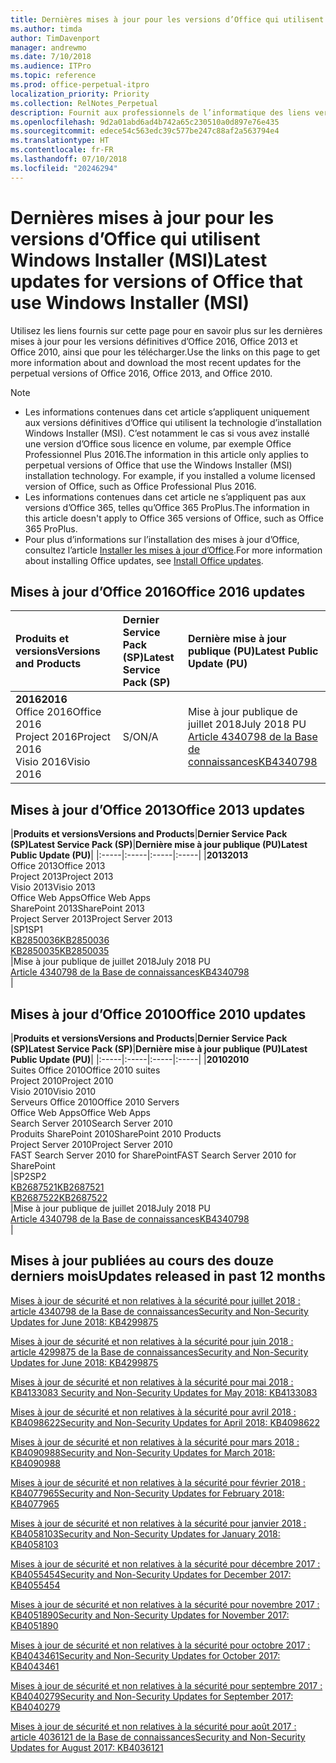 ```yaml
---
title: Dernières mises à jour pour les versions d’Office qui utilisent Windows Installer (MSI)
ms.author: timda
author: TimDavenport
manager: andrewmo
ms.date: 7/10/2018
ms.audience: ITPro
ms.topic: reference
ms.prod: office-perpetual-itpro
localization_priority: Priority
ms.collection: RelNotes_Perpetual
description: Fournit aux professionnels de l’informatique des liens vers les dernières informations sur les mises à jour pour les versions définitives d’Office 2016, Office 2013 et Office 2010
ms.openlocfilehash: 9d2a01abd6ad4b742a65c230510a0d897e76e435
ms.sourcegitcommit: edece54c563edc39c577be247c88af2a563794e4
ms.translationtype: HT
ms.contentlocale: fr-FR
ms.lasthandoff: 07/10/2018
ms.locfileid: "20246294"
---
```

# <a name="latest-updates-for-versions-of-office-that-use-windows-installer-msi"></a><span data-ttu-id="600ef-103">Dernières mises à jour pour les versions d’Office qui utilisent Windows Installer (MSI)</span><span class="sxs-lookup"><span data-stu-id="600ef-103">Latest updates for versions of Office that use Windows Installer (MSI)</span></span>

<span data-ttu-id="600ef-104">Utilisez les liens fournis sur cette page pour en savoir plus sur les dernières mises à jour pour les versions définitives d’Office 2016, Office 2013 et Office 2010, ainsi que pour les télécharger.</span><span class="sxs-lookup"><span data-stu-id="600ef-104">Use the links on this page to get more information about and download the most recent updates for the perpetual versions of Office 2016, Office 2013, and Office 2010.</span></span>
  
 
> [!NOTE]
> - <span data-ttu-id="600ef-p101">Les informations contenues dans cet article s’appliquent uniquement aux versions définitives d’Office qui utilisent la technologie d’installation Windows Installer (MSI). C’est notamment le cas si vous avez installé une version d’Office sous licence en volume, par exemple Office Professionnel Plus 2016.</span><span class="sxs-lookup"><span data-stu-id="600ef-p101">The information in this article only applies to perpetual versions of Office that use the Windows Installer (MSI) installation technology. For example, if you installed a volume licensed version of Office, such as Office Professional Plus 2016.</span></span>
> - <span data-ttu-id="600ef-107">Les informations contenues dans cet article ne s’appliquent pas aux versions d’Office 365, telles qu’Office 365 ProPlus.</span><span class="sxs-lookup"><span data-stu-id="600ef-107">The information in this article doesn't apply to Office 365 versions of Office, such as Office 365 ProPlus.</span></span>
> - <span data-ttu-id="600ef-108">Pour plus d’informations sur l’installation des mises à jour d’Office, consultez l’article [Installer les mises à jour d’Office](https://support.office.com/article/2ab296f3-7f03-43a2-8e50-46de917611c5).</span><span class="sxs-lookup"><span data-stu-id="600ef-108">For more information about installing Office updates, see [Install Office updates](https://support.office.com/article/2ab296f3-7f03-43a2-8e50-46de917611c5).</span></span> 


## <a name="office-2016-updates"></a><span data-ttu-id="600ef-109">Mises à jour d’Office 2016</span><span class="sxs-lookup"><span data-stu-id="600ef-109">Office 2016 updates</span></span>

|<span data-ttu-id="600ef-110">**Produits et versions**</span><span class="sxs-lookup"><span data-stu-id="600ef-110">**Versions and Products**</span></span>|<span data-ttu-id="600ef-111">**Dernier Service Pack (SP)**</span><span class="sxs-lookup"><span data-stu-id="600ef-111">**Latest Service Pack (SP)**</span></span>|<span data-ttu-id="600ef-112">**Dernière mise à jour publique (PU)**</span><span class="sxs-lookup"><span data-stu-id="600ef-112">**Latest Public Update (PU)**</span></span>|
|:-----|:-----|:-----|
|<span data-ttu-id="600ef-113">**2016**</span><span class="sxs-lookup"><span data-stu-id="600ef-113">**2016**</span></span> <br/> <span data-ttu-id="600ef-114">Office 2016</span><span class="sxs-lookup"><span data-stu-id="600ef-114">Office 2016</span></span>  <br/> <span data-ttu-id="600ef-115">Project 2016</span><span class="sxs-lookup"><span data-stu-id="600ef-115">Project 2016</span></span>  <br/> <span data-ttu-id="600ef-116">Visio 2016</span><span class="sxs-lookup"><span data-stu-id="600ef-116">Visio 2016</span></span>  <br/> |<span data-ttu-id="600ef-117">S/O</span><span class="sxs-lookup"><span data-stu-id="600ef-117">N/A</span></span>  <br/> |<span data-ttu-id="600ef-118">Mise à jour publique de juillet 2018</span><span class="sxs-lookup"><span data-stu-id="600ef-118">July 2018 PU</span></span>  <br/> [<span data-ttu-id="600ef-119">Article 4340798 de la Base de connaissances</span><span class="sxs-lookup"><span data-stu-id="600ef-119">KB4340798</span></span>](https://support.microsoft.com/fr-FR/help/4340798) <br/> |
   
## <a name="office-2013-updates"></a><span data-ttu-id="600ef-120">Mises à jour d’Office 2013</span><span class="sxs-lookup"><span data-stu-id="600ef-120">Office 2013 updates</span></span>

|<span data-ttu-id="600ef-121">**Produits et versions**</span><span class="sxs-lookup"><span data-stu-id="600ef-121">**Versions and Products**</span></span>|<span data-ttu-id="600ef-122">**Dernier Service Pack (SP)**</span><span class="sxs-lookup"><span data-stu-id="600ef-122">**Latest Service Pack (SP)**</span></span>|<span data-ttu-id="600ef-123">**Dernière mise à jour publique (PU)**</span><span class="sxs-lookup"><span data-stu-id="600ef-123">**Latest Public Update (PU)**</span></span>|
|:-----|:-----|:-----|:-----|
|<span data-ttu-id="600ef-124">**2013**</span><span class="sxs-lookup"><span data-stu-id="600ef-124">**2013**</span></span> <br/> <span data-ttu-id="600ef-125">Office 2013</span><span class="sxs-lookup"><span data-stu-id="600ef-125">Office 2013</span></span>  <br/> <span data-ttu-id="600ef-126">Project 2013</span><span class="sxs-lookup"><span data-stu-id="600ef-126">Project 2013</span></span>  <br/> <span data-ttu-id="600ef-127">Visio 2013</span><span class="sxs-lookup"><span data-stu-id="600ef-127">Visio 2013</span></span>  <br/> <span data-ttu-id="600ef-128">Office Web Apps</span><span class="sxs-lookup"><span data-stu-id="600ef-128">Office Web Apps</span></span>  <br/> <span data-ttu-id="600ef-129">SharePoint 2013</span><span class="sxs-lookup"><span data-stu-id="600ef-129">SharePoint 2013</span></span>  <br/> <span data-ttu-id="600ef-130">Project Server 2013</span><span class="sxs-lookup"><span data-stu-id="600ef-130">Project Server 2013</span></span>  <br/> |<span data-ttu-id="600ef-131">SP1</span><span class="sxs-lookup"><span data-stu-id="600ef-131">SP1</span></span> <br/> [<span data-ttu-id="600ef-132">KB2850036</span><span class="sxs-lookup"><span data-stu-id="600ef-132">KB2850036</span></span>](https://support.microsoft.com/kb/2850036) <br/>[<span data-ttu-id="600ef-133">KB2850035</span><span class="sxs-lookup"><span data-stu-id="600ef-133">KB2850035</span></span>](https://support.microsoft.com/kb/2850035) <br/> |<span data-ttu-id="600ef-134">Mise à jour publique de juillet 2018</span><span class="sxs-lookup"><span data-stu-id="600ef-134">July 2018 PU</span></span>  <br/> [<span data-ttu-id="600ef-135">Article 4340798 de la Base de connaissances</span><span class="sxs-lookup"><span data-stu-id="600ef-135">KB4340798</span></span>](https://support.microsoft.com/fr-FR/help/4340798) <br/> |
   
## <a name="office-2010-updates"></a><span data-ttu-id="600ef-136">Mises à jour d’Office 2010</span><span class="sxs-lookup"><span data-stu-id="600ef-136">Office 2010 updates</span></span>

|<span data-ttu-id="600ef-137">**Produits et versions**</span><span class="sxs-lookup"><span data-stu-id="600ef-137">**Versions and Products**</span></span>|<span data-ttu-id="600ef-138">**Dernier Service Pack (SP)**</span><span class="sxs-lookup"><span data-stu-id="600ef-138">**Latest Service Pack (SP)**</span></span>|<span data-ttu-id="600ef-139">**Dernière mise à jour publique (PU)**</span><span class="sxs-lookup"><span data-stu-id="600ef-139">**Latest Public Update (PU)**</span></span>|
|:-----|:-----|:-----|:-----|
|<span data-ttu-id="600ef-140">**2010**</span><span class="sxs-lookup"><span data-stu-id="600ef-140">**2010**</span></span> <br/> <span data-ttu-id="600ef-141">Suites Office 2010</span><span class="sxs-lookup"><span data-stu-id="600ef-141">Office 2010 suites</span></span>  <br/> <span data-ttu-id="600ef-142">Project 2010</span><span class="sxs-lookup"><span data-stu-id="600ef-142">Project 2010</span></span>  <br/> <span data-ttu-id="600ef-143">Visio 2010</span><span class="sxs-lookup"><span data-stu-id="600ef-143">Visio 2010</span></span>  <br/> <span data-ttu-id="600ef-144">Serveurs Office 2010</span><span class="sxs-lookup"><span data-stu-id="600ef-144">Office 2010 Servers</span></span>  <br/> <span data-ttu-id="600ef-145">Office Web Apps</span><span class="sxs-lookup"><span data-stu-id="600ef-145">Office Web Apps</span></span>  <br/> <span data-ttu-id="600ef-146">Search Server 2010</span><span class="sxs-lookup"><span data-stu-id="600ef-146">Search Server 2010</span></span>  <br/> <span data-ttu-id="600ef-147">Produits SharePoint 2010</span><span class="sxs-lookup"><span data-stu-id="600ef-147">SharePoint 2010 Products</span></span>  <br/> <span data-ttu-id="600ef-148">Project Server 2010</span><span class="sxs-lookup"><span data-stu-id="600ef-148">Project Server 2010</span></span>  <br/> <span data-ttu-id="600ef-149">FAST Search Server 2010 for SharePoint</span><span class="sxs-lookup"><span data-stu-id="600ef-149">FAST Search Server 2010 for SharePoint</span></span>  <br/> |<span data-ttu-id="600ef-150">SP2</span><span class="sxs-lookup"><span data-stu-id="600ef-150">SP2</span></span> <br/>[<span data-ttu-id="600ef-151">KB2687521</span><span class="sxs-lookup"><span data-stu-id="600ef-151">KB2687521</span></span>](https://support.microsoft.com/kb/2687521) <br/> [<span data-ttu-id="600ef-152">KB2687522</span><span class="sxs-lookup"><span data-stu-id="600ef-152">KB2687522</span></span>](https://support.microsoft.com/kb/2687522) <br/> |<span data-ttu-id="600ef-153">Mise à jour publique de juillet 2018</span><span class="sxs-lookup"><span data-stu-id="600ef-153">July 2018 PU</span></span> <br/>[<span data-ttu-id="600ef-154">Article 4340798 de la Base de connaissances</span><span class="sxs-lookup"><span data-stu-id="600ef-154">KB4340798</span></span>](https://support.microsoft.com/fr-FR/help/4340798) <br/>|
   

   
## <a name="updates-released-in-past-12-months"></a><span data-ttu-id="600ef-155">Mises à jour publiées au cours des douze derniers mois</span><span class="sxs-lookup"><span data-stu-id="600ef-155">Updates released in past 12 months</span></span>

[<span data-ttu-id="600ef-156">Mises à jour de sécurité et non relatives à la sécurité pour juillet 2018 : article 4340798 de la Base de connaissances</span><span class="sxs-lookup"><span data-stu-id="600ef-156">Security and Non-Security Updates for June 2018: KB4299875</span></span>](https://support.microsoft.com/help/4340798)   

[<span data-ttu-id="600ef-157">Mises à jour de sécurité et non relatives à la sécurité pour juin 2018 : article 4299875 de la Base de connaissances</span><span class="sxs-lookup"><span data-stu-id="600ef-157">Security and Non-Security Updates for June 2018: KB4299875</span></span>](https://support.microsoft.com/help/4299875)  

[<span data-ttu-id="600ef-158">Mises à jour de sécurité et non relatives à la sécurité pour mai 2018 : KB4133083 </span><span class="sxs-lookup"><span data-stu-id="600ef-158">Security and Non-Security Updates for May 2018: KB4133083 </span></span>](https://support.microsoft.com/fr-FR/help/4133083)
  
[<span data-ttu-id="600ef-159">Mises à jour de sécurité et non relatives à la sécurité pour avril 2018 : KB4098622</span><span class="sxs-lookup"><span data-stu-id="600ef-159">Security and Non-Security Updates for April 2018: KB4098622</span></span>](https://support.microsoft.com/fr-FR/help/4098622) 
  
[<span data-ttu-id="600ef-160">Mises à jour de sécurité et non relatives à la sécurité pour mars 2018 : KB4090988</span><span class="sxs-lookup"><span data-stu-id="600ef-160">Security and Non-Security Updates for March 2018: KB4090988</span></span>](https://support.microsoft.com/fr-FR/help/4090988)  
  
[<span data-ttu-id="600ef-161">Mises à jour de sécurité et non relatives à la sécurité pour février 2018 : KB4077965</span><span class="sxs-lookup"><span data-stu-id="600ef-161">Security and Non-Security Updates for February 2018: KB4077965</span></span>](https://support.microsoft.com/help/4077965)  
  
[<span data-ttu-id="600ef-162">Mises à jour de sécurité et non relatives à la sécurité pour janvier 2018 : KB4058103</span><span class="sxs-lookup"><span data-stu-id="600ef-162">Security and Non-Security Updates for January 2018: KB4058103</span></span>](https://support.microsoft.com/help/4058103)   
  
[<span data-ttu-id="600ef-163">Mises à jour de sécurité et non relatives à la sécurité pour décembre 2017 : KB4055454</span><span class="sxs-lookup"><span data-stu-id="600ef-163">Security and Non-Security Updates for December 2017: KB4055454</span></span>](https://support.microsoft.com/help/4055454)   
  
[<span data-ttu-id="600ef-164">Mises à jour de sécurité et non relatives à la sécurité pour novembre 2017 : KB4051890</span><span class="sxs-lookup"><span data-stu-id="600ef-164">Security and Non-Security Updates for November 2017: KB4051890</span></span>](https://support.microsoft.com/help/4051890)   
  
[<span data-ttu-id="600ef-165">Mises à jour de sécurité et non relatives à la sécurité pour octobre 2017 : KB4043461</span><span class="sxs-lookup"><span data-stu-id="600ef-165">Security and Non-Security Updates for October 2017: KB4043461</span></span>](https://support.microsoft.com/help/4043461)   
  
[<span data-ttu-id="600ef-166">Mises à jour de sécurité et non relatives à la sécurité pour septembre 2017 : KB4040279</span><span class="sxs-lookup"><span data-stu-id="600ef-166">Security and Non-Security Updates for September 2017: KB4040279</span></span>](https://support.microsoft.com/help/4040279)   
  
[<span data-ttu-id="600ef-167">Mises à jour de sécurité et non relatives à la sécurité pour août 2017 : article 4036121 de la Base de connaissances</span><span class="sxs-lookup"><span data-stu-id="600ef-167">Security and Non-Security Updates for August 2017: KB4036121</span></span>](https://support.microsoft.com/help/4036121)   
  

   
  
